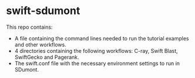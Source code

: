 # swift-sdumont


This repo contains:
- A file containing the command lines needed to run the tutorial examples and other workflows.
- 4 directories containing the following workflows: C-ray, Swift Blast, SwiftGecko and Pagerank.
- The swift.conf file with the necessary environment settings to run in SDumont.
